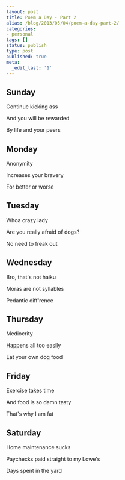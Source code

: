 ```yaml
---
layout: post
title: Poem a Day - Part 2
alias: /blog/2013/05/04/poem-a-day-part-2/
categories:
- personal
tags: []
status: publish
type: post
published: true
meta:
  _edit_last: '1'
---
```

<h2>Sunday</h2>
Continue kicking ass

And you will be rewarded

By life and your peers
<h2>Monday</h2>
Anonymity

Increases your bravery

For better or worse
<h2>Tuesday</h2>
Whoa crazy lady

Are you really afraid of dogs?

No need to freak out
<h2>Wednesday</h2>
Bro, that's not haiku

Moras are not syllables

Pedantic diff'rence
<h2>Thursday</h2>
Mediocrity

Happens all too easily

Eat your own dog food
<h2>Friday</h2>
Exercise takes time

And food is so damn tasty

That's why I am fat
<h2>Saturday</h2>
Home maintenance sucks

Paychecks paid straight to my Lowe's

Days spent in the yard


